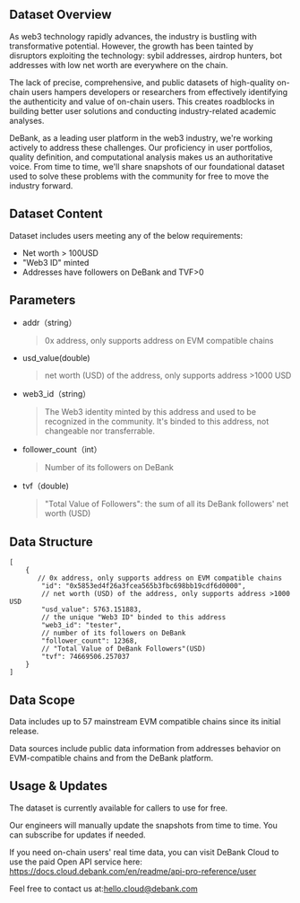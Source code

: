 ## Dataset Overview

As web3 technology rapidly advances, the industry is bustling with transformative potential. However, the growth has been tainted by disruptors exploiting the technology: sybil addresses, airdrop hunters, bot addresses with low net worth are everywhere on the chain. 

The lack of precise, comprehensive, and public datasets of high-quality on-chain users hampers developers or researchers from effectively identifying the authenticity and value of on-chain users. This creates roadblocks in building better user solutions and conducting industry-related academic analyses. 

DeBank, as a leading user platform in the web3 industry, we're working actively to address these challenges. Our proficiency in user portfolios, quality definition, and computational analysis makes us an authoritative voice. From time to time, we'll share snapshots of our foundational dataset used to solve these problems with the community for free to move the industry forward.

## Dataset Content

Dataset includes users meeting any of the below requirements:
- Net worth > 100USD
- "Web3 ID" minted
- Addresses have followers on DeBank and TVF>0

## Parameters

- addr（string）
  > 0x address, only supports address on EVM compatible chains
- usd_value(double)
  > net worth (USD) of the address, only supports address >1000 USD
- web3_id（string） 
  > The Web3 identity minted by this address and used to be recognized in the community. It's binded to this address, not changeable nor transferrable.
- follower_count（int）
  > Number of its followers on DeBank
- tvf（double)
  > "Total Value of Followers": the sum of all its DeBank followers' net worth (USD)

## Data Structure

```
[
    {
       // 0x address, only supports address on EVM compatible chains
        "id": "0x5853ed4f26a3fcea565b3fbc698bb19cdf6d0000", 
        // net worth (USD) of the address, only supports address >1000 USD
        "usd_value": 5763.151883,  
        // the unique "Web3 ID" binded to this address
        "web3_id": "tester", 
        // number of its followers on DeBank
        "follower_count": 12368, 
        // "Total Value of DeBank Followers"(USD)
        "tvf": 74669506.257037 
    }
]
```

## Data Scope
Data includes up to 57 mainstream EVM compatible chains since its initial release.

Data sources include public data information from addresses behavior on EVM-compatible chains and from the DeBank platform.

## Usage & Updates

The dataset is currently available for callers to use for free.

Our engineers will manually update the snapshots from time to time. You can subscribe for updates if needed.

If you need on-chain users' real time data, you can visit DeBank Cloud to use the paid Open API service here:
https://docs.cloud.debank.com/en/readme/api-pro-reference/user

Feel free to contact us at:hello.cloud@debank.com
  
  

